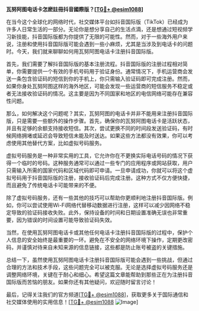**瓦努阿图电话卡怎麽註冊抖音國際版？[[TG💪+ @esim1088](https://t.me/s/esim1088)]**

在当今这个全球化的网络时代，社交媒体平台如抖音国际版（TikTok）已经成为许多人日常生活的一部分。无论你是想分享自己的生活点滴，还是想通过短视频学习新技能，抖音国际版都为你提供了无限的可能性。然而，对于一些海外用户来说，注册和使用抖音国际版可能会遇到一些小麻烦，尤其是当涉及到电话卡的问题时。今天，我们就来聊聊如何用瓦努阿图电话卡注册抖音国际版。

首先，我们需要了解抖音国际版的基本注册流程。抖音国际版的注册过程相对简单，你需要提供一个有效的手机号码用于验证身份。通常情况下，手机运营商会发送一条包含验证码的短信到你的手机上，你只需输入验证码即可完成注册。然而，如果你身处瓦努阿图这样的海外地区，可能会发现一些运营商的短信服务不稳定或者无法接收验证码的情况。这主要是因为不同国家和地区的电信网络可能存在兼容性问题。

那么，如何解决这个问题呢？其实，瓦努阿图的电话卡并非不能用来注册抖音国际版，只是需要一些额外的操作步骤。首先，确保你的瓦努阿图电话卡是活跃状态，并且有足够的余额支持接收短信。其次，尝试更换不同的时间段发送验证码，有时候网络拥堵或延迟会导致短信未能及时送达。如果这些方法都没有效果，你可以考虑使用其他替代方案，比如虚拟号码服务。

虚拟号码服务是一种非常实用的工具，它允许你在不更换实际电话号码的情况下获得一个临时的号码。这种服务通常可以通过一些专门的应用程序或网站获取，用户只需输入所需的国家代码和区域代码即可申请。一旦申请成功，你就可以将这个虚拟号码用于抖音国际版的注册，接收验证码后完成注册。这种方式不仅方便快捷，而且避免了传统电话卡可能带来的不便。

除了虚拟号码服务，还有一些其他的技巧可以帮助你更顺利地注册抖音国际版。例如，你可以尝试使用Wi-Fi网络代替移动数据进行注册，这样可以减少因网络不稳定导致的验证码接收失败。此外，保持设备的时间和日期设置准确无误也非常重要，因为错误的时间设置可能导致验证码失效。

当然，在使用瓦努阿图电话卡或其他任何电话卡注册抖音国际版的过程中，保护个人信息的安全始终是最重要的一环。避免在不安全的网络环境下操作，定期更改密码，并谨慎对待来自未知来源的信息链接，这些都是防止账号被盗的关键措施。

总结一下，虽然使用瓦努阿图电话卡注册抖音国际版可能会遇到一些挑战，但通过合理的方法和技术手段，这些问题完全可以被克服。无论是选择虚拟号码服务还是调整网络环境，关键在于耐心和细心。希望这篇文章能帮助到那些正在为注册抖音国际版而苦恼的朋友。如果你还有其他疑问，欢迎随时留言讨论！

最后，记得关注我们的官方频道[[TG💪+ @esim1088](https://t.me/s/esim1088)]，获取更多关于国际通信和社交媒体使用的实用信息！[[TG💪+ @esim1088](https://t.me/s/esim1088) ![Image](https://i.postimg.cc/4NQfJmqS/Snipaste-2025-05-13-00-14-12.png)]
